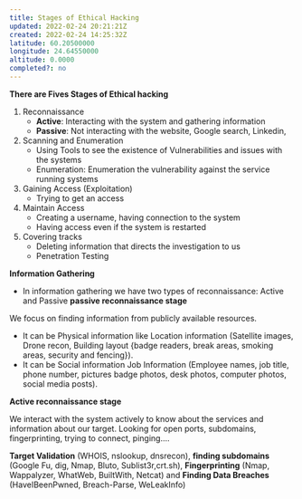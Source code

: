 ```yaml
---
title: Stages of Ethical Hacking
updated: 2022-02-24 20:21:21Z
created: 2022-02-24 14:25:32Z
latitude: 60.20500000
longitude: 24.64550000
altitude: 0.0000
completed?: no
---
```


**There are Fives Stages of Ethical hacking**

1. Reconnaissance 
	- **Active**: Interacting with the system and gathering information
	- **Passive**: Not interacting with the website, Google search, Linkedin,
2. Scanning and Enumeration
	- Using Tools to see the existence of Vulnerabilities and issues with the systems
	- Enumeration: Enumeration the vulnerability against the service running systems
3. Gaining Access (Exploitation)
	- Trying to get an access
4. Maintain Access
	 - Creating a username, having connection to the system
	- Having access even if the system is restarted
5. Covering tracks
	- Deleting information that directs the investigation to us
	- Penetration Testing  

**Information Gathering**
-  In information gathering we have two types of reconnaissance: Active and Passive
****passive reconnaissance stage****

We focus on finding information from publicly available resources. 
 - It can be Physical information like Location information (Satellite images, Drone recon, Building layout {badge readers, break areas, smoking areas, security and fencing}). 
 - It can be Social information Job Information (Employee names, job title, phone number, pictures badge photos, desk photos, computer photos, social media posts).

****Active reconnaissance stage****

We interact with the system actively to know about the services and information about our target. Looking for open ports, subdomains, fingerprinting, trying to connect, pinging....


**Target Validation** (WHOIS, nslookup, dnsrecon), **finding subdomains** (Google Fu, dig, Nmap, Bluto, Sublist3r,crt.sh), **Fingerprinting** (Nmap, Wappalyzer, WhatWeb, BuiltWith, Netcat) and **Finding Data Breaches** (HaveIBeenPwned, Breach-Parse, WeLeakInfo)